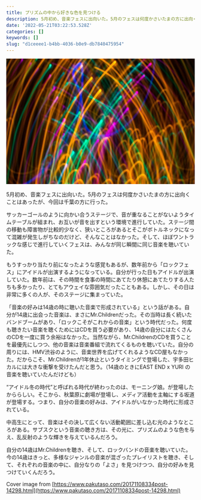 ```yaml
---
title: プリズムの中から好きな色を見つける
description: 5月初め、音楽フェスに出向いた。5月のフェスは何度かさいたまの方に出向くことはあったが、今回は千葉の方に行った。
date: '2022-05-21T03:22:53.528Z'
categories: []
keywords: []
slug: "d1ceeee1-b4bb-4036-b0e9-db7840475954"
---
```

![](1__avJd0GJ__WotHYO80ydg9Cg.jpeg)

5月初め、音楽フェスに出向いた。5月のフェスは何度かさいたまの方に出向くことはあったが、今回は千葉の方に行った。

サッカーゴールのように向かい合うステージで、音が重なることがないようタイムテーブルが組まれ、お互いが音を出すという環境で進行していた。ステージ間の移動も障害物が比較的少なく、狭いところがあるとそこがボトルネックになって混雑が発生しがちなのだけど、そんなことはなかった。そして、ほぼワントラックな感じで進行していくフェスは、みんなが同じ瞬間に同じ音楽を聴いていた。

もうすっかり当たり前になったような感覚もあるが、数年前から「ロックフェス」にアイドルが出演するようになっている。自分が行った日もアイドルが出演していた。数年前は、その時間を食事の時間にあてたり休憩にあてたりする人たちも多かったり、とてもアウェイな雰囲気だったこともある。しかし、その日は非常に多くの人が、そのステージに集まっていた。

「音楽の好みは14歳の時に聴いた音楽で形成されている」という話がある。自分が14歳に出会った音楽は、まさにMr.Childrenだった。その当時は長く続いたバンドブームがあり、「ロックこそがこれからの音楽」という時代だった。何度も聴きたい音楽を聴くためにはCDを買う必要があり、14歳の自分にはたくさんのCDを一度に買う余裕はなかった。当然ながら、Mr.ChildrenのCDを買うことを最優先にしつつ、他の音楽は音楽番組で流れてくるものを聴いていた。自分の周りには、HMV渋谷のように、音楽世界を広げてくれるようなCD屋もなかった。だからこそ、Mr.Childrenが1年休止というタイミングで登場した、宇多田ヒカルには大きな衝撃を受けたんだと思う。（14歳のときにEAST END x YURI の音楽を聴いていたんだけども）

“アイドル冬の時代”と呼ばれる時代が終わったのは、モーニング娘。が登場したかららしい。そこから、秋葉原に劇場が登場し、メディア活動を主軸にする坂道が登場する。つまり、自分の音楽の好みは、アイドルがいなかった時代に形成されている。

中高生にとって、音楽はその決して広くない活動範囲に差し込む光のようなところがある。サブスクという音楽の聴き方は、その光に、プリズムのような色を与え、乱反射のような輝きを与えているんだろう。

自分の14歳はMr.Childrenを聴き、そして、ロックバンドの音楽を聴いていた。今の14歳はきっと、多様なジャンルの音楽が混ざったプレイリストを聴き、そして、それぞれの音楽の中に、自分なりの「よさ」を見つけつつ、自分の好みを見つけていくんだろう。

Cover image from [https://www.pakutaso.com/20171108334post-14298.html](https://www.pakutaso.com/20171108334post-14298.html)
